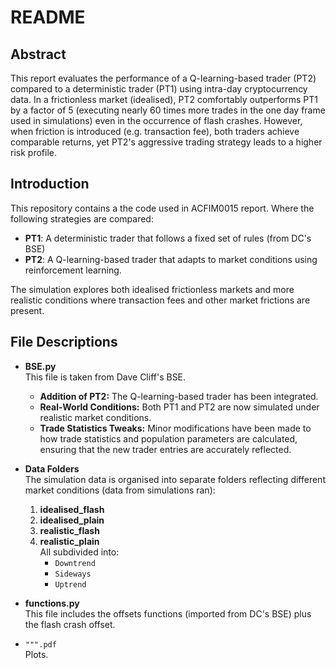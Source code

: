 # README

## Abstract

This report evaluates the performance of a Q-learning-based trader (PT2) compared to a deterministic trader (PT1) using intra-day cryptocurrency data. In a frictionless market (idealised), PT2 comfortably outperforms PT1 by a factor of 5 (executing nearly $60$ times more trades in the one day frame used in simulations) even in the occurrence of flash crashes. However, when friction is introduced (e.g. transaction fee), both traders achieve comparable returns, yet PT2's aggressive trading strategy leads to a higher risk profile.

## Introduction

This repository contains a the code used in ACFIM0015 report. Where the following strategies are compared:
- **PT1**: A deterministic trader that follows a fixed set of rules (from DC's BSE)
- **PT2**: A Q-learning-based trader that adapts to market conditions using reinforcement learning.

The simulation explores both idealised frictionless markets and more realistic conditions where transaction fees and other market frictions are present.

## File Descriptions

- **BSE.py**  
  This file is taken from Dave Cliff's BSE. 
  - **Addition of PT2:** The Q-learning-based trader has been integrated.
  - **Real-World Conditions:** Both PT1 and PT2 are now simulated under realistic market conditions. 
  - **Trade Statistics Tweaks:** Minor modifications have been made to how trade statistics and population parameters are calculated, ensuring that the new trader entries are accurately reflected.
 
- **Data Folders**  
  The simulation data is organised into separate folders reflecting different market conditions (data from simulations ran):
  1. **idealised_flash**  
  2. **idealised_plain**  
  3. **realistic_flash**  
  4. **realistic_plain**  
    All subdivided into:
     - `Downtrend`  
     - `Sideways`  
     - `Uptrend`

- **functions.py**  
  This file includes the offsets functions (imported from DC's BSE) plus the flash crash offset.


- `""".pdf`  
  Plots.



  

